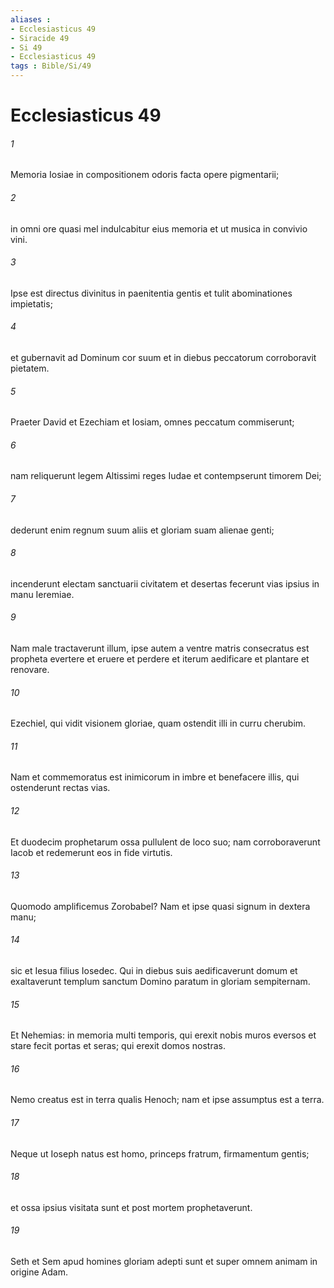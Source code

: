 ```yaml
---
aliases : 
- Ecclesiasticus 49
- Siracide 49
- Si 49
- Ecclesiasticus 49
tags : Bible/Si/49
---
```


# Ecclesiasticus 49

###### 1
Memoria Iosiae in compositionem odoris facta opere pigmentarii;
###### 2
in omni ore quasi mel indulcabitur eius memoria et ut musica in convivio vini.
###### 3
Ipse est directus divinitus in paenitentia gentis et tulit abominationes impietatis;
###### 4
et gubernavit ad Dominum cor suum et in diebus peccatorum corroboravit pietatem.
###### 5
Praeter David et Ezechiam et Iosiam, omnes peccatum commiserunt;
###### 6
nam reliquerunt legem Altissimi reges Iudae et contempserunt timorem Dei;
###### 7
dederunt enim regnum suum aliis et gloriam suam alienae genti;
###### 8
incenderunt electam sanctuarii civitatem et desertas fecerunt vias ipsius in manu Ieremiae.
###### 9
Nam male tractaverunt illum, ipse autem a ventre matris consecratus est propheta evertere et eruere et perdere et iterum aedificare et plantare et renovare.
###### 10
Ezechiel, qui vidit visionem gloriae, quam ostendit illi in curru cherubim.
###### 11
Nam et commemoratus est inimicorum in imbre et benefacere illis, qui ostenderunt rectas vias.
###### 12
Et duodecim prophetarum ossa pullulent de loco suo; nam corroboraverunt Iacob et redemerunt eos in fide virtutis.
###### 13
Quomodo amplificemus Zorobabel? Nam et ipse quasi signum in dextera manu;
###### 14
sic et Iesua filius Iosedec. Qui in diebus suis aedificaverunt domum et exaltaverunt templum sanctum Domino paratum in gloriam sempiternam.
###### 15
Et Nehemias: in memoria multi temporis, qui erexit nobis muros eversos et stare fecit portas et seras; qui erexit domos nostras.
###### 16
Nemo creatus est in terra qualis Henoch; nam et ipse assumptus est a terra.
###### 17
Neque ut Ioseph natus est homo, princeps fratrum, firmamentum gentis;
###### 18
et ossa ipsius visitata sunt et post mortem prophetaverunt.
###### 19
Seth et Sem apud homines gloriam adepti sunt et super omnem animam in origine Adam.

